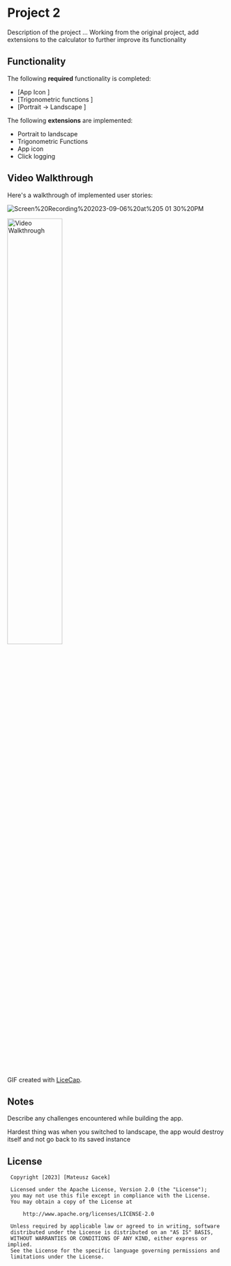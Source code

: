 # Project 2


 Description of the project ...
 Working from the original project, add extensions to the calculator to further improve its functionality

 ## Functionality 

 The following **required** functionality is completed:

 * [App Icon ]
 * [Trigonometric functions ]
 * [Portrait -> Landscape ]


 The following **extensions** are implemented:

 * Portrait to landscape
 * Trigonometric Functions
 * App icon
 * Click logging

 ## Video Walkthrough

 Here's a walkthrough of implemented user stories:

 ![Screen%20Recording%202023-09-06%20at%205 01 30%20PM](https://github.com/magacek/Kotlin-Calculator/assets/70607808/029e9785-4f3a-4243-97a4-ded2eec25c7f)


 <img src='walkthrough.gif' title='Video Walkthrough' width='50%' alt='Video Walkthrough' />

 GIF created with [LiceCap](http://www.cockos.com/licecap/).

 ## Notes

 Describe any challenges encountered while building the app.

 Hardest thing was when you switched to landscape, the app would destroy itself and not go back to its saved instance

 ## License

     Copyright [2023] [Mateusz Gacek]

     Licensed under the Apache License, Version 2.0 (the "License");
     you may not use this file except in compliance with the License.
     You may obtain a copy of the License at

         http://www.apache.org/licenses/LICENSE-2.0

     Unless required by applicable law or agreed to in writing, software
     distributed under the License is distributed on an "AS IS" BASIS,
     WITHOUT WARRANTIES OR CONDITIONS OF ANY KIND, either express or implied.
     See the License for the specific language governing permissions and
     limitations under the License.
